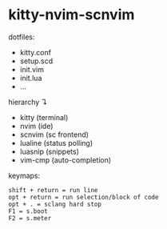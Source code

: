 # kitty-nvim-scnvim

dotfiles:

- kitty.conf
- setup.scd
- init.vim
- init.lua
- ...

hierarchy ↴

- kitty (terminal)
- nvim (ide)
- scnvim (sc frontend)
- lualine (status polling)
- luasnip (snippets)
- vim-cmp (auto-completion)

keymaps: 
	
	shift + return = run line 
	opt + return = run selection/block of code 
	opt + . = sclang hard stop 
	F1 = s.boot
	F2 = s.meter

